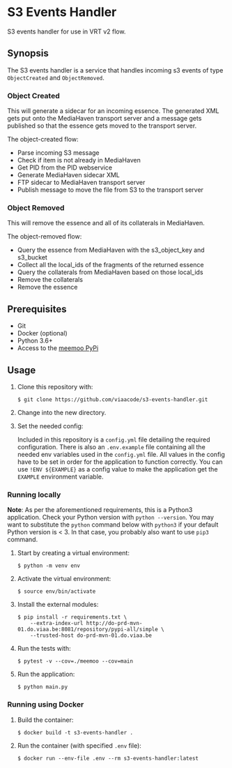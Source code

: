 # S3 Events Handler

S3 events handler for use in VRT v2 flow.

## Synopsis

The S3 events handler is a service that handles incoming s3 events of type `ObjectCreated` and `ObjectRemoved`.

### Object Created

This will generate a sidecar for an incoming essence. The generated XML gets put onto the MediaHaven transport server and a message gets published so that the essence gets moved to the transport server.

The object-created flow:

- Parse incoming S3 message
- Check if item is not already in MediaHaven
- Get PID from the PID webservice
- Generate MediaHaven sidecar XML
- FTP sidecar to MediaHaven transport server
- Publish message to move the file from S3 to the transport server

### Object Removed

This will remove the essence and all of its collaterals in MediaHaven.

The object-removed flow:

- Query the essence from MediaHaven with the s3_object_key and s3_bucket
- Collect all the local_ids of the fragments of the returned essence
- Query the collaterals from MediaHaven based on those local_ids
- Remove the collaterals
- Remove the essence

## Prerequisites

- Git
- Docker (optional)
- Python 3.6+
- Access to the [meemoo PyPi](http://do-prd-mvn-01.do.viaa.be:8081)

## Usage

1. Clone this repository with:

   `$ git clone https://github.com/viaacode/s3-events-handler.git`

2. Change into the new directory.

3. Set the needed config:

    Included in this repository is a `config.yml` file detailing the required configuration.
    There is also an `.env.example` file containing all the needed env variables used in the `config.yml` file.
    All values in the config have to be set in order for the application to function correctly.
    You can use `!ENV ${EXAMPLE}` as a config value to make the application get the `EXAMPLE` environment variable.

### Running locally

**Note**: As per the aforementioned requirements, this is a Python3
application. Check your Python version with `python --version`. You may want to
substitute the `python` command below with `python3` if your default Python version
is < 3. In that case, you probably also want to use `pip3` command.

1. Start by creating a virtual environment:

    `$ python -m venv env`

2. Activate the virtual environment:

    `$ source env/bin/activate`

3. Install the external modules:

    ```
    $ pip install -r requirements.txt \
        --extra-index-url http://do-prd-mvn-01.do.viaa.be:8081/repository/pypi-all/simple \
        --trusted-host do-prd-mvn-01.do.viaa.be
    ```

4. Run the tests with:

    `$ pytest -v --cov=./meemoo --cov=main`

5. Run the application:

    `$ python main.py`


### Running using Docker

1. Build the container:

   `$ docker build -t s3-events-handler .`

2. Run the container (with specified `.env` file):

   `$ docker run --env-file .env --rm s3-events-handler:latest`